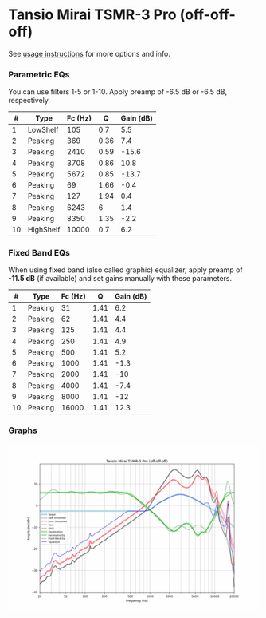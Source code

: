 # Tansio Mirai TSMR-3 Pro (off-off-off)
See [usage instructions](https://github.com/jaakkopasanen/AutoEq#usage) for more options and info.

### Parametric EQs
You can use filters 1-5 or 1-10. Apply preamp of -6.5 dB or -6.5 dB, respectively.

|   # | Type      |   Fc (Hz) |    Q |   Gain (dB) |
|-----|-----------|-----------|------|-------------|
|   1 | LowShelf  |       105 | 0.7  |         5.5 |
|   2 | Peaking   |       369 | 0.36 |         7.4 |
|   3 | Peaking   |      2410 | 0.59 |       -15.6 |
|   4 | Peaking   |      3708 | 0.86 |        10.8 |
|   5 | Peaking   |      5672 | 0.85 |       -13.7 |
|   6 | Peaking   |        69 | 1.66 |        -0.4 |
|   7 | Peaking   |       127 | 1.94 |         0.4 |
|   8 | Peaking   |      6243 | 6    |         1.4 |
|   9 | Peaking   |      8350 | 1.35 |        -2.2 |
|  10 | HighShelf |     10000 | 0.7  |         6.2 |

### Fixed Band EQs
When using fixed band (also called graphic) equalizer, apply preamp of **-11.5 dB** (if available) and set gains manually with these parameters.

|   # | Type    |   Fc (Hz) |    Q |   Gain (dB) |
|-----|---------|-----------|------|-------------|
|   1 | Peaking |        31 | 1.41 |         6.2 |
|   2 | Peaking |        62 | 1.41 |         4.4 |
|   3 | Peaking |       125 | 1.41 |         4.4 |
|   4 | Peaking |       250 | 1.41 |         4.9 |
|   5 | Peaking |       500 | 1.41 |         5.2 |
|   6 | Peaking |      1000 | 1.41 |        -1.3 |
|   7 | Peaking |      2000 | 1.41 |       -10   |
|   8 | Peaking |      4000 | 1.41 |        -7.4 |
|   9 | Peaking |      8000 | 1.41 |       -12   |
|  10 | Peaking |     16000 | 1.41 |        12.3 |

### Graphs
![](./Tansio%20Mirai%20TSMR-3%20Pro%20(off-off-off).png)
